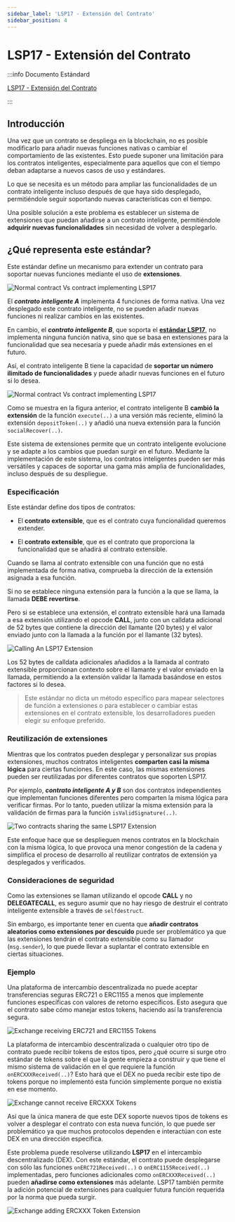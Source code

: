 ```yaml
---
sidebar_label: 'LSP17 - Extensión del Contrato'
sidebar_position: 4
---
```


# LSP17 - Extensión del Contrato

:::info Documento Estándard

[LSP17 - Extensión del Contrato](https://github.com/lukso-network/LIPs/blob/main/LSPs/LSP-17-ContractExtension.md)

:::

## Introducción

Una vez que un contrato se despliega en la blockchain, no es posible modificarlo para añadir nuevas funciones nativas o cambiar el comportamiento de las existentes. Esto puede suponer una limitación para los contratos inteligentes, especialmente para aquellos que con el tiempo deban adaptarse a nuevos casos de uso y estándares.

Lo que se necesita es un método para ampliar las funcionalidades de un contrato inteligente incluso después de que haya sido desplegado, permitiéndole seguir soportando nuevas características con el tiempo.

Una posible solución a este problema es establecer un sistema de extensiones que puedan añadirse a un contrato inteligente, permitiéndole **adquirir nuevas funcionalidades** sin necesidad de volver a desplegarlo.

## ¿Qué representa este estándar?

Este estándar define un mecanismo para extender un contrato para soportar nuevas funciones mediante el uso de **extensiones**.

![Normal contract Vs contract implementing LSP17](/img/standards/lsp17/TwoContracts.jpeg)

El **_contrato inteligente A_** implementa 4 funciones de forma nativa. Una vez desplegado este contrato inteligente, no se pueden añadir nuevas funciones ni realizar cambios en las existentes.

En cambio, el **_contrato inteligente B_**, que soporta el **[estándar LSP17](#)**, no implementa ninguna función nativa, sino que se basa en extensiones para la funcionalidad que sea necesaria y puede añadir más extensiones en el futuro.

Así, el contrato inteligente B tiene la capacidad de **soportar un número ilimitado de funcionalidades** y puede añadir nuevas funciones en el futuro si lo desea.

![Normal contract Vs contract implementing LSP17](/img/standards/lsp17/OneContract.jpeg)

Como se muestra en la figura anterior, el contrato inteligente B **cambió la extensión** de la función `execute(..)` a una versión más reciente, eliminó la extensión `depositToken(..)` y añadió una nueva extensión para la función `socialRecover(..)`.

Este sistema de extensiones permite que un contrato inteligente evolucione y se adapte a los cambios que puedan surgir en el futuro. Mediante la implementación de este sistema, los contratos inteligentes pueden ser más versátiles y capaces de soportar una gama más amplia de funcionalidades, incluso después de su despliegue.

### Especificación

Este estándar define dos tipos de contratos:

- El **contrato extensible**, que es el contrato cuya funcionalidad queremos extender.

- El **contrato extensible**, que es el contrato que proporciona la funcionalidad que se añadirá al contrato extensible.

Cuando se llama al contrato extensible con una función que no está implementada de forma nativa, comprueba la dirección de la extensión asignada a esa función.

Si no se establece ninguna extensión para la función a la que se llama, la llamada **DEBE revertirse**.

Pero si se establece una extensión, el contrato extensible hará una llamada a esa extensión utilizando el opcode **CALL**, junto con un calldata adicional de 52 bytes que contiene la dirección del llamante (20 bytes) y el valor enviado junto con la llamada a la función por el llamante (32 bytes).

![Calling An LSP17 Extension](/img/standards/lsp17/CallingAnLSP17Extension.jpeg)

Los 52 bytes de calldata adicionales añadidos a la llamada al contrato extensible proporcionan contexto sobre el llamante y el valor enviado en la llamada, permitiendo a la extensión validar la llamada basándose en estos factores si lo desea.

> Este estándar no dicta un método específico para mapear selectores de función a extensiones o para establecer o cambiar estas extensiones en el contrato extensible, los desarrolladores pueden elegir su enfoque preferido.

### Reutilización de extensiones

Mientras que los contratos pueden desplegar y personalizar sus propias extensiones, muchos contratos inteligentes **comparten casi la misma lógica** para ciertas funciones. En este caso, las mismas extensiones pueden ser reutilizadas por diferentes contratos que soporten LSP17.

Por ejemplo, **_contrato inteligente A y B_** son dos contratos independientes que implementan funciones diferentes pero comparten la misma lógica para verificar firmas. Por lo tanto, pueden utilizar la misma extensión para la validación de firmas para la función `isValidSignature(..)`.

![Two contracts sharing the same LSP17 Extension](/img/standards/lsp17/ShareExtension.jpeg)

Este enfoque hace que se desplieguen menos contratos en la blockchain con la misma lógica, lo que provoca una menor congestión de la cadena y simplifica el proceso de desarrollo al reutilizar contratos de extensión ya desplegados y verificados.

### Consideraciones de seguridad

Como las extensiones se llaman utilizando el opcode **CALL** y no **DELEGATECALL**, es seguro asumir que no hay riesgo de destruir el contrato inteligente extensible a través de `selfdestruct`.

Sin embargo, es importante tener en cuenta que **añadir contratos aleatorios como extensiones por descuido** puede ser problemático ya que las extensiones tendrán el contrato extensible como su llamador (`msg.sender`), lo que puede llevar a suplantar el contrato extensible en ciertas situaciones.

### Ejemplo

Una plataforma de intercambio descentralizada no puede aceptar transferencias seguras ERC721 o ERC1155 a menos que implemente funciones específicas con valores de retorno específicos. Esto asegura que el contrato sabe cómo manejar estos tokens, haciendo así la transferencia segura.

![Exchange receiving ERC721 and ERC1155 Tokens](/img/standards/lsp17/ExchangeAcceptingERCTokens.jpeg)

La plataforma de intercambio descentralizada o cualquier otro tipo de contrato puede recibir tokens de estos tipos, pero ¿qué ocurre si surge otro estándar de tokens sobre el que la gente empieza a construir y que tiene el mismo sistema de validación en el que requiere la función `onERCXXXReceived(..)`? Esto hará que el DEX no pueda recibir este tipo de tokens porque no implementó esta función simplemente porque no existía en ese momento.

![Exchange cannot receive ERCXXX Tokens](/img/standards/lsp17/ExchangeCannotAcceptERCTokens.jpeg)

Así que la única manera de que este DEX soporte nuevos tipos de tokens es volver a desplegar el contrato con esta nueva función, lo que puede ser problemático ya que muchos protocolos dependen e interactúan con este DEX en una dirección específica.

Este problema puede resolverse utilizando **LSP17** en el intercambio descentralizado (DEX). Con este estándar, el contrato puede desplegarse con sólo las funciones `onERC721Received(..)` o `onERC1155Received(..)` implementadas, pero funciones adicionales como `onERCXXXReceived(..)` pueden **añadirse como extensiones** más adelante. LSP17 también permite la adición potencial de extensiones para cualquier futura función requerida por la norma que pueda surgir.

![Exchange adding ERCXXX Token Extension](/img/standards/lsp17/ExchangeAddingERCTokenExtension.jpeg)
